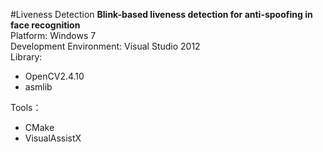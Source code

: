 #Liveness Detection
<strong>Blink-based liveness detection for anti-spoofing in face recognition</strong><br>
Platform: Windows 7<br>
Development Environment: Visual Studio 2012<br>
Library: 
<ul>
<li>OpenCV2.4.10</li>
<li>asmlib</li>
</ul>
Tools：
<ul>
<li>CMake</li>
<li>VisualAssistX</li>
</ul>
